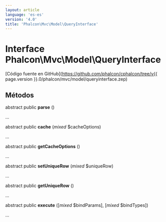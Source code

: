 ```yaml
---
layout: article
language: 'es-es'
version: '4.0'
title: 'Phalcon\Mvc\Model\QueryInterface'
---
```

# Interface **Phalcon\Mvc\Model\QueryInterface**

[Código fuente en GitHub](https://github.com/phalcon/cphalcon/tree/v{{ page.version }}.0/phalcon/mvc/model/queryinterface.zep)

## Métodos

abstract public **parse** ()

...

abstract public **cache** (*mixed* $cacheOptions)

...

abstract public **getCacheOptions** ()

...

abstract public **setUniqueRow** (*mixed* $uniqueRow)

...

abstract public **getUniqueRow** ()

...

abstract public **execute** ([*mixed* $bindParams], [*mixed* $bindTypes])

...
